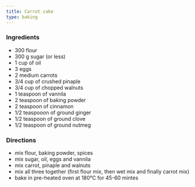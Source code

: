 ```yaml
---
title: Carrot cake
type: baking
---
```


### Ingredients

* 300 flour
* 300 g sugar (or less)
* 1 cup of oil
* 3 eggs
* 2 medium carrots
* 3/4 cup of crushed pinaple
* 3/4 cup of chopped walnuts
* 1 teaspoon of vannila
* 2 teaspoon of baking powder
* 2 teaspoon of cinnamon
* 1/2 teaspooon of ground ginger
* 1/2 teaspoon of ground clove
* 1/2 teaspoon of ground nutmeg

### Directions

* mix flour, baking powder, spices
* mix sugar, oil, eggs and vannila
* mix carrot, pinaple and walnuts
* mix all three together (first flour mix, then wet mix and finally carrot mix)
* bake in pre-heated oven at 180°C for 45-60 mintes
